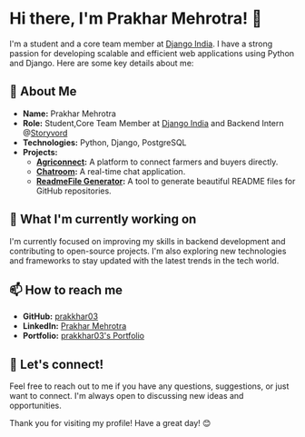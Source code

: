 # Hi there, I'm Prakhar Mehrotra! 👋

I'm a student and a core team member at [Django India](https://www.djangoproject.com/community/). I have a strong passion for developing scalable and efficient web applications using Python and Django. Here are some key details about me:

## 🚀 About Me

- **Name:** Prakhar Mehrotra
- **Role:** Student,Core Team Member at [Django India](https://djangoindia.org) and Backend Intern @[Storyvord](stroyvord.io)
- **Technologies:** Python, Django, PostgreSQL
- **Projects:**
  - **[Agriconnect](https://github.com/prakkhar03/agriconnect):** A platform to connect farmers and buyers directly.
  - **[Chatroom](https://github.com/prakkhar03/chatroom):** A real-time chat application.
  - **[ReadmeFile Generator](https://github.com/prakkhar03/readmefile-generator):** A tool to generate beautiful README files for GitHub repositories.

## 🌱 What I'm currently working on

I'm currently focused on improving my skills in backend development and contributing to open-source projects. I'm also exploring new technologies and frameworks to stay updated with the latest trends in the tech world.

## 📫 How to reach me

- **GitHub:** [prakkhar03](https://github.com/prakkhar03)
- **LinkedIn:** [Prakhar Mehrotra](https://www.linkedin.com/in/prakkhar03/)
- **Portfolio:** [prakkhar03's Portfolio](https://portfolio-three-psi-31.vercel.app/)

## 💬 Let's connect!

Feel free to reach out to me if you have any questions, suggestions, or just want to connect. I'm always open to discussing new ideas and opportunities.

Thank you for visiting my profile! Have a great day! 😊
